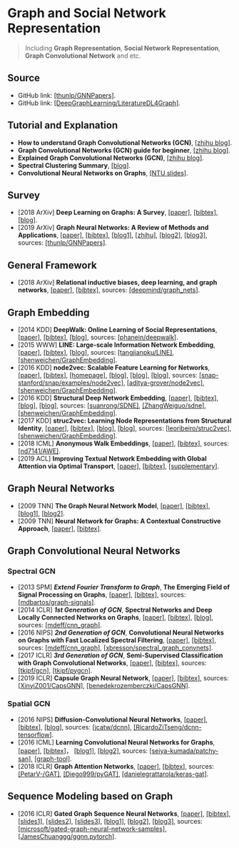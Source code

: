 # Graph and Social Network Representation

> Including **Graph Representation**, **Social Network Representation**, **Graph Convolutional Network** and etc.

## Source
- GitHub link: [[thunlp/GNNPapers]](https://github.com/thunlp/GNNPapers).
- GitHub link: [[DeepGraphLearning/LiteratureDL4Graph]](https://github.com/DeepGraphLearning/LiteratureDL4Graph).

## Tutorial and Explanation
- **How to understand Graph Convolutional Networks (GCN)**, [[zhihu blog]](https://www.zhihu.com/question/54504471).
- **Graph Convolutional Networks (GCN) guide for beginner**, [[zhihu blog]](https://zhuanlan.zhihu.com/p/54505069).
- **Explained Graph Convolutional Networks (GCN)**, [[zhihu blog]](https://zhuanlan.zhihu.com/p/67522582).
- **Spectral Clustering Summary**, [[blog]](https://www.cnblogs.com/pinard/p/6221564.html).
- **Convolutional Neural Networks on Graphs**, [[NTU slides]](http://www.ntu.edu.sg/home/xbresson/pdf/talk_xbresson_gcnn.pdf).

## Survey
- [2018 ArXiv] **Deep Learning on Graphs: A Survey**, [[paper]](https://arxiv.org/pdf/1812.04202.pdf), [[bibtex]](/Bibtex/Deep%20Learning%20on%20Graphs%20-%20A%20Survey.bib), [[blog]](http://deeplearningresource.com/category/图神经网络/).
- [2019 ArXiv] **Graph Neural Networks: A Review of Methods and Applications**, [[paper]](https://arxiv.org/pdf/1812.08434.pdf), [[bibtex]](/Bibtex/Graph%20Neural%20Networks%20-%20A%20Review%20of%20Methods%20and%20Applications.bib), [[blog1]](https://daiwk.github.io/posts/dl-gnn.html), [[zhihu]](https://zhuanlan.zhihu.com/p/53476124), [[blog2]](https://mp.weixin.qq.com/s?__biz=MzIwMTc4ODE0Mw==&mid=2247493906&idx=1&sn=15c9f18a1ce6baa15dc85ecb52e799f6&chksm=96ea3692a19dbf847c1711e6e194ad60d80d11138daf0938f90489a054d77cfd523bee2dc1d2&mpshare=1&scene=1&srcid=1226x1tdeDKTzwcuszAuh1O0&pass_ticket=SzwEuJ2YzNx6f6qRO8kkEzvCJzmwLfJnp2tSTApgym2Eec7lBnwb3SzGw6NeSiqz#rd), [[blog3]](https://www.jiqizhixin.com/articles/2018-12-27-11), sources: [[thunlp/GNNPapers]](https://github.com/thunlp/GNNPapers).

## General Framework
- [2018 ArXiv] **Relational inductive biases, deep learning, and graph networks**, [[paper]](https://arxiv.org/pdf/1806.01261.pdf), [[bibtex]](/Bibtex/Relational%20inductive%20biases%20deep%20learning%20and%20graph%20networks.bib), sources: [[deepmind/graph_nets]](https://github.com/deepmind/graph_nets).

## Graph Embedding
- [2014 KDD] **DeepWalk: Online Learning of Social Representations**, [[paper]](http://www.perozzi.net/publications/14_kdd_deepwalk.pdf), [[bibtex]](/Bibtex/DeepWalk%20-%20Online%20Learning%20of%20Social%20Representations.bib), [[blog]](https://zhuanlan.zhihu.com/p/56380812), sources: [[phanein/deepwalk]](https://github.com/phanein/deepwalk).
- [2015 WWW] **LINE: Large-scale Information Network Embedding**, [[paper]](http://www.www2015.it/documents/proceedings/proceedings/p1067.pdf), [[bibtex]](/Bibtex/LINE%20-%20Large-scale%20Information%20Network%20Embedding.bib), [[blog]](https://zhuanlan.zhihu.com/p/56478167), sources: [[tangjianpku/LINE]](https://github.com/tangjianpku/LINE), [[shenweichen/GraphEmbedding]](https://github.com/shenweichen/GraphEmbedding).
- [2016 KDD] **node2vec: Scalable Feature Learning for Networks**, [[paper]](https://www.kdd.org/kdd2016/papers/files/rfp0218-groverA.pdf), [[bibtex]](/Bibtex/node2vec%20-%20Scalable%20Feature%20Learning%20for%20Networks.bib), [[homepage]](https://snap.stanford.edu/node2vec/), [[blog]](https://zhuanlan.zhihu.com/p/56542707), [[blog]](https://zhuanlan.zhihu.com/p/64756917), [[blog]](https://zhuanlan.zhihu.com/p/63631102), sources: [[snap-stanford/snap/examples/node2vec]](https://github.com/snap-stanford/snap/tree/master/examples/node2vec), [[aditya-grover/node2vec]](https://github.com/aditya-grover/node2vec), [[shenweichen/GraphEmbedding]](https://github.com/shenweichen/GraphEmbedding).
- [2016 KDD] **Structural Deep Network Embedding**, [[paper]](https://www.kdd.org/kdd2016/papers/files/rfp0191-wangAemb.pdf), [[bibtex]](/Bibtex/Structural%20Deep%20Network%20Embedding.bib), [[blog]](https://zhuanlan.zhihu.com/p/56637181), [[blog]](https://zhuanlan.zhihu.com/p/33732033), sources: [[suanrong/SDNE]](https://github.com/suanrong/SDNE), [[ZhangWeiguo/sdne]](https://github.com/ZhangWeiguo/sdne), [[shenweichen/GraphEmbedding]](https://github.com/shenweichen/GraphEmbedding).
- [2017 KDD] **struc2vec: Learning Node Representations from Structural Identity**, [[paper]](https://arxiv.org/pdf/1704.03165.pdf), [[bibtex]](/Bibtex/struc2vec%20-%20Learning%20Node%20Representations%20from%20Structural.bib), [[blog]](https://zhuanlan.zhihu.com/p/56733145), [[blog]](https://zhuanlan.zhihu.com/p/63175042), sources: [[leoribeiro/struc2vec]](https://github.com/leoribeiro/struc2vec), [[shenweichen/GraphEmbedding]](https://github.com/shenweichen/GraphEmbedding).
- [2018 ICML] **Anonymous Walk Embeddings**, [[paper]](http://proceedings.mlr.press/v80/ivanov18a/ivanov18a.pdf), [[bibtex]](/Bibtex/Anonymous%20Walk%20Embeddings.bib), sources: [[nd7141/AWE]](https://github.com/nd7141/AWE).
- [2019 ACL] **Improving Textual Network Embedding with Global Attention via Optimal Transport**, [[paper]](https://www.aclweb.org/anthology/P19-1512), [[bibtex]](/Bibtex/Improving%20Textual%20Network%20Embedding%20with%20Global%20Attention%20via%20Optimal%20Transport.bib), [[supplementary]](https://www.aclweb.org/anthology/attachments/P19-1512.Supplementary.pdf).

## Graph Neural Networks
- [2009 TNN] **The Graph Neural Network Model**, [[paper]](https://persagen.com/files/misc/scarselli2009graph.pdf), [[bibtex]](/Bibtex/The%20Graph%20Neural%20Network%20Model.bib), [[blog1]](https://blog.csdn.net/u011748542/article/details/86289511), [[blog2]](https://www.cnblogs.com/SivilTaram/archive/2019/06/02/graph_neural_network.html).
- [2009 TNN] **Neural Network for Graphs: A Contextual Constructive Approach**, [[paper]](/Documents/Papers/Neural%20Network%20for%20Graphs%20-%20A%20Contextual%20Constructive%20Approach.pdf), [[bibtex]](/Bibtex/Neural%20Network%20for%20Graphs%20-%20A%20Contextual%20Constructive%20Approach.bib).

## Graph Convolutional Neural Networks
### Spectral GCN
- [2013 SPM] ***Extend Fourier Transform to Graph***, **The Emerging Field of Signal Processing on Graphs**, [[paper]](http://citeseerx.ist.psu.edu/viewdoc/download?doi=10.1.1.367.6064&rep=rep1&type=pdf), [[bibtex]](/Bibtex/The%20Emerging%20Field%20of%20Signal%20Processing%20on%20Graphs.bib), sources: [[mdbartos/graph-signals]](https://github.com/mdbartos/graph-signals).
- [2014 ICLR] ***1st Generation of GCN***, **Spectral Networks and Deep Locally Connected Networks on Graphs**, [[paper]](https://arxiv.org/pdf/1312.6203.pdf), [[bibtex]](/Bibtex/Spectral%20Networks%20and%20Deep%20Locally%20Connected%20Networks%20on%20Graphs.bib), [[blog]](https://blog.csdn.net/BVL10101111/article/details/53426226), sources: [[mdeff/cnn_graph]](https://github.com/mdeff/cnn_graph).
- [2016 NIPS] ***2nd Generation of GCN***, **Convolutional Neural Networks on Graphs with Fast Localized Spectral Filtering**, [[paper]](https://papers.nips.cc/paper/6081-convolutional-neural-networks-on-graphs-with-fast-localized-spectral-filtering.pdf), [[bibtex]](/Bibtex/Convolutional%20Neural%20Networks%20on%20Graphs%20with%20Fast%20Localized%20Spectral%20Filtering.bib), sources: [[mdeff/cnn_graph]](https://github.com/mdeff/cnn_graph), [[xbresson/spectral_graph_convnets]](https://github.com/xbresson/spectral_graph_convnets).
- [2017 ICLR] ***3rd Generation of GCN***, **Semi-Supervised Classification with Graph Convolutional Networks**, [[paper]](https://openreview.net/pdf?id=SJU4ayYgl), [[bibtex]](/Bibtex/Semi-Supervised%20Classification%20with%20Graph%20Convolutional%20Networks.bib), sources: [[tkipf/gcn]](https://github.com/tkipf/gcn), [[tkipf/pygcn]](https://github.com/tkipf/pygcn).
- [2019 ICLR] **Capsule Graph Neural Network**, [[paper]](https://openreview.net/pdf?id=Byl8BnRcYm), [[bibtex]](/Bibtex/Capsule%20Graph%20Neural%20Network.bib), sources: [[XinyiZ001/CapsGNN]](https://github.com/XinyiZ001/CapsGNN), [[benedekrozemberczki/CapsGNN]](https://github.com/benedekrozemberczki/CapsGNN).

### Spatial GCN
- [2016 NIPS] **Diffusion-Convolutional Neural Networks**, [[paper]](https://arxiv.org/pdf/1511.02136.pdf), [[bibtex]](/Bibtex/Diffusion-Convolutional%20Neural%20Networks.bib), [[blog]](https://www.cnblogs.com/wangxiaocvpr/p/8763510.html), sources: [[jcatw/dcnn]](https://github.com/jcatw/dcnn), [[RicardoZiTseng/dcnn-tensorflow]](https://github.com/RicardoZiTseng/dcnn-tensorflow).
- [2016 ICML] **Learning Convolutional Neural Networks for Graphs**, [[paper]](http://proceedings.mlr.press/v48/niepert16.pdf), [[bibtex]](/Bibtex/Learning%20Convolutional%20Neural%20Networks%20for%20Graphs.bib)， [[blog1]](https://blog.csdn.net/zsfcg/article/details/82465973), [[blog2]](https://zhuanlan.zhihu.com/p/37840709), sources: [[seiya-kumada/patchy-san]](https://github.com/seiya-kumada/patchy-san), [[graph-tool]](https://graph-tool.skewed.de).
- [2018 ICLR] **Graph Attention Networks**, [[paper]](https://openreview.net/pdf?id=rJXMpikCZ), [[bibtex]](/Bibtex/Graph%20Attention%20Networks.bib), sources: [[PetarV-/GAT]](https://github.com/PetarV-/GAT), [[Diego999/pyGAT]](https://github.com/Diego999/pyGAT), [[danielegrattarola/keras-gat]](https://github.com/danielegrattarola/keras-gat).

## Sequence Modeling based on Graph
- [2016 ICLR] **Gated Graph Sequence Neural Networks**, [[paper]](https://arxiv.org/pdf/1511.05493.pdf), [[bibtex]](/Bibtex/Gated%20Graph%20Sequence%20Neural%20Networks.bib), [[slides1]](https://pdfs.semanticscholar.org/f82d/c99ae5d32af70bcf6a40402af1cd7181f162.pdf), [[slides2]](https://www.cs.toronto.edu/~yujiali/files/talks/iclr16_ggnn_talk.pdf), [[slides3]](http://snap.stanford.edu/proj/embeddings-www/files/nrltutorial-part2-gnns.pdf), [[blog1]](https://zhuanlan.zhihu.com/p/28170197), [[blog2]](https://blog.csdn.net/duyue3052/article/details/82625431#1%3AGG-NNs计算过程), [[blog3]](https://www.cnblogs.com/SivilTaram/archive/2019/06/02/graph_neural_network.html), sources: [[microsoft/gated-graph-neural-network-samples]](https://github.com/microsoft/gated-graph-neural-network-samples), [[JamesChuanggg/ggnn.pytorch]](https://github.com/JamesChuanggg/ggnn.pytorch).
